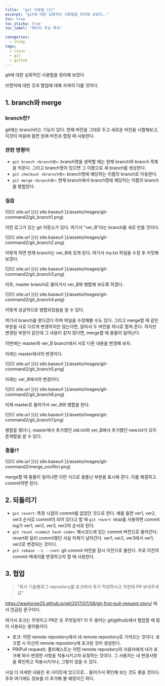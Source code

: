 ```yaml
---
title:  "git 사용법 (2)"
excerpt: "git에 대한 심화적인 사용법을 정리해 보았다.."
toc: true
toc_sticky: true
toc_label: "페이지 주요 목차"

categories:
  - study
tags:
  - linux
  - git
  - github
---
```


git에 대한 심화적인 사용법을 정리해 보았다.

브랜치에 대한 것과 협업에 대해 자세히 다룰 것이다.

## 1. branch와 merge

### branch란?
git에는 branch라는 기능이 있다. 현재 버전을 그대로 두고 새로운 버전을 시험해보고, 이것이 마음에 들면 원래 버전과 합칠 때 사용한다. 

### 관련 명령어
- `git branch <branch명>`: branch명을 생략할 때는 현재 branch와 branch 목록을 띄운다. 그리고 branch명이 있으면 그 이름으로 새 branch를 생성한다.
- `git checkout <brarnch명>`: branch명에 해당하는 이름의 branch로 이동한다.
- `git merge <branch명>`: 현재 branch에서 branch명에 해당하는 이름의 branch를 병합한다.

### 실습
![]({{ site.url }}{{ site.baseurl }}/assets/images/git-command2/git_branch1.png)

이런 로그가 있는 git 저장소가 있다. 여기서 "ver_B"라는 branch를 새로 만들 것이다.

![]({{ site.url }}{{ site.baseurl }}/assets/images/git-command2/git_branch2.png)

이렇게 하면 현재 branch는 ver_B에 있게 된다. 여기서 my.txt 파일을 수정 후 커밋해 보겠다.

![]({{ site.url }}{{ site.baseurl }}/assets/images/git-command2/git_branch3.png)

이후, master branch로 돌아가서 ver_B와 병합해 보도록 하겠다.

![]({{ site.url }}{{ site.baseurl }}/assets/images/git-command2/git_branch4.png)

이렇게 성공적으로 병합되었음을 알 수 있다.

여기서 branch를 왔다갔다 하며 파일을 수정해볼 수도 있다. 그리고 merge할 때 같은 부분을 서로 다르게 변경하지만 않는다면, 알아서 두 버전을 하나로 합쳐 준다. 하지만 변경된 부분이 같은데 그 내용이 같지 않다면, merge할 때 충돌이 일어난다.

이번에는 master와 ver_B branch에서 서로 다른 내용을 변경해 보자.

아래는 master에서의 변경이다.

![]({{ site.url }}{{ site.baseurl }}/assets/images/git-command2/git_branch5.png)

아래는 ver_B에서의 변경이다.

![]({{ site.url }}{{ site.baseurl }}/assets/images/git-command2/git_branch6.png)

이제 master로 돌아가서 ver_B와 병합을 한다.

![]({{ site.url }}{{ site.baseurl }}/assets/images/git-command2/git_branch7.png)

병합을 했더니, master에서 추가했던 old.txt와 ver_B에서 추가했던 new.txt가 모두 존재함을 알 수 있다.

### 충돌!?

![]({{ site.url }}{{ site.baseurl }}/assets/images/git-command2/merge_conflict.png)

merge할 때 충돌이 일어나면 이런 식으로 충돌난 부분을 표시해 준다. 이를 해결하고 commit하면 된다.

## 2. 되돌리기

- `git revert`: 특정 시점의 commit를 없었던 것으로 한다. 예를 들면 ver1, ver2, ver3 순서로 commit이 되어 있다고 할 때 `git revert HEAD`를 사용하면 commit log가 ver1, ver2, ver3, ver2의 순서로 된다.
- `git reset <commit hash code>`: 해시코드에 있는 commit 버전으로 돌아간다. revert와 달리 commit했던 사실 자체가 날아간다. ver1, ver2, ver3에서 ver1, ver2로 변경되는 것이다.
- `git rebase --i --root`: git commit 버전을 잠시 이전으로 돌린다. 주로 이전의 commit 메세지를 변경하고자 할 때 사용한다.

## 3. 협업

> "회사 기술블로그 repository를 포크떠서 후기 작성하시고 저한테 PR 보내주세요"

https://wayhome25.github.io/git/2017/07/08/git-first-pull-request-story/ 에서 언급된 문구이다.

여기서 포크는 무엇이고 PR은 또 무엇일까? 이 두 용어는 git(github)에서 협업할 때 많이 사용되는 용어들이다.

- 포크: 어떤 remote repository에서 내 remote repository로 가져오는 것이다. 포크할 시 자신의 remote repository에 포크된 것이 생성된다.
- PR(Pull request): 풀리퀘스트는 어떤 remote repository의 사용자에게 내가 포크해 와서 변경한 사항을 적용시키고자 요청하는 것이다. 그 사용자는 내 변경사항을 확인하고 적용시키거나, 그렇지 않을 수 있다.

사실 더 자세한 내용은 위 사이트에 있으므로... 들어가서 확인해 보는 것도 좋을 것이다. 추후 여기에도 정보를 더 추가해 볼 예정이긴 하다.